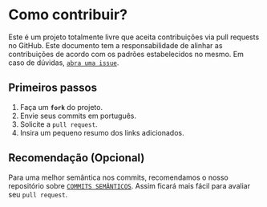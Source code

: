 # Como contribuir?
Este é um projeto totalmente livre que aceita contribuições via pull requests no GitHub. Este documento tem a responsabilidade de alinhar as contribuições de acordo com os padrões estabelecidos no mesmo. Em caso de dúvidas, [`abra uma issue`](https://github.com/veras-dan/analog-clock/issues/new).

## Primeiros passos
1. Faça um **`fork`** do projeto.
2. Envie seus commits em português.
3. Solicite a `pull request`.
4. Insira um pequeno resumo dos links adicionados.

## Recomendação (Opcional)
Para uma melhor semântica nos commits, recomendamos o nosso repositório sobre [`COMMITS SEMÂNTICOS`](https://github.com/veras-dan/padroes-de-commits). Assim ficará mais fácil para avaliar seu `pull request`.